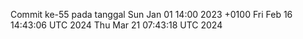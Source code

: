 Commit ke-55 pada tanggal Sun Jan 01 14:00 2023 +0100
Fri Feb 16 14:43:06 UTC 2024
Thu Mar 21 07:43:18 UTC 2024
